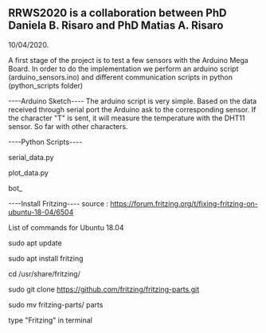 ## RRWS2020 is a collaboration between PhD Daniela B. Risaro and PhD Matias A. Risaro

10/04/2020.

A first stage of the project is to test a few sensors with the Arduino Mega Board. In order to do the implementation we perform an arduino script (arduino_sensors.ino) and different communication scripts in python (python_scripts folder)

----Arduino Sketch----
The arduino script is very simple. Based on the data received through serial port the Arduino ask to the corresponding sensor. If the character "T" is sent, it will measure the temperature with the DHT11 sensor. So far with other characters.

----Python Scripts----

serial_data.py

plot_data.py

bot_


----Install Fritzing----
source : https://forum.fritzing.org/t/fixing-fritzing-on-ubuntu-18-04/6504

List of commands for Ubuntu 18.04

sudo apt update

sudo apt install fritzing

cd /usr/share/fritzing/

sudo git clone https://github.com/fritzing/fritzing-parts.git

sudo mv fritzing-parts/ parts

type "Fritzing" in terminal
